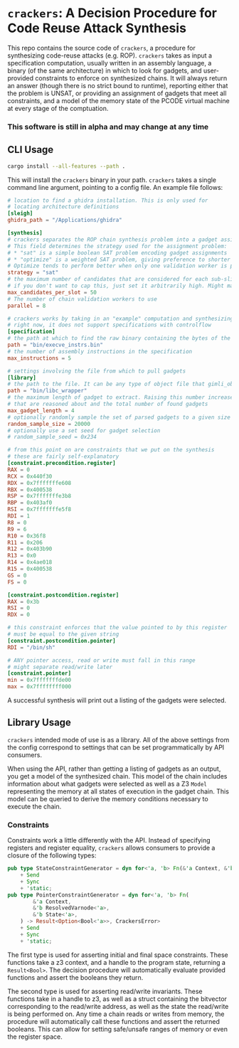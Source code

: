 # `crackers`: A Decision Procedure for Code Reuse Attack Synthesis

This repo contains the source code of `crackers`, a procedure for synthesizing
code-reuse attacks (e.g. ROP). `crackers` takes as input a specification computation, usually
written in an assembly language, a binary (of the same architecture) in which to look
for gadgets, and user-provided constraints to enforce on synthesized chains. It will always
return an answer (though there is no strict bound to runtime), reporting either that the problem
is UNSAT, or providing an assignment of gadgets that meet all constraints, and a model
of the memory state of the PCODE virtual machine at every stage of the comptuation.

### This software is still in alpha and may change at any time

## CLI Usage

```sh
cargo install --all-features --path . 
```

This will install the `crackers` binary in your path. `crackers` takes a single command line argument,
pointing to a config file. An example file follows:

```toml
# location to find a ghidra installation. This is only used for
# locating architecture definitions
[sleigh]
ghidra_path = "/Applications/ghidra"

[synthesis]
# crackers separates the ROP chain synthesis problem into a gadget assignment and gadget validation problem.
# This field determines the strategy used for the assignment problem:
# * "sat" is a simple boolean SAT problem encoding gadget assignments
# * "optimize" is a weighted SAT problem, giving preference to shorter gadgets
# Optimize tends to perform better when only one validation worker is present and SAT scales better with more workers
strategy = "sat"
# the maximum number of candidates that are considered for each sub-slice of the specification
# if you don't want to cap this, just set it arbitrarily high. Might make it optional later
max_candidates_per_slot = 50
# The number of chain validation workers to use
parallel = 8

# crackers works by taking in an "example" computation and synthesizing a compatible chain
# right now, it does not support specifications with controlflow
[specification]
# the path at which to find the raw binary containing the bytes of the specification computation
path = "bin/execve_instrs.bin"
# the number of assembly instructions in the specification
max_instructions = 5

# settings involving the file from which to pull gadgets
[library]
# the path to the file. It can be any type of object file that gimli_object can parse (e.g. ELF, PE)
path = "bin/libc_wrapper"
# the maximum length of gadget to extract. Raising this number increases both the complexity of the gadgets
# that are reasoned about and the total number of found gadgets
max_gadget_length = 4
# optionally randomly sample the set of parsed gadgets to a given size
random_sample_size = 20000
# optionally use a set seed for gadget selection
# random_sample_seed = 0x234

# from this point on are constraints that we put on the synthesis
# these are fairly self-explanatory
[constraint.precondition.register]
RAX = 0
RCX = 0x440f30
RDX = 0x7fffffffe608
RBX = 0x400538
RSP = 0x7fffffffe3b8
RBP = 0x403af0
RSI = 0x7fffffffe5f8
RDI = 1
R8 = 0
R9 = 6
R10 = 0x36f8
R11 = 0x206
R12 = 0x403b90
R13 = 0x0
R14 = 0x4ae018
R15 = 0x400538
GS = 0
FS = 0

[constraint.postcondition.register]
RAX = 0x3b
RSI = 0
RDX = 0

# this constraint enforces that the value pointed to by this register
# must be equal to the given string
[constraint.postcondition.pointer]
RDI = "/bin/sh"

# ANY pointer access, read or write must fall in this range
# might separate read/write later
[constraint.pointer]
min = 0x7fffffffde00
max = 0x7ffffffff000
```

A successful synthesis will print out a listing of the gadgets were selected.

## Library Usage

`crackers` intended mode of use is as a library. All of the above settings from the config correspond
to settings that can be set programmatically by API consumers.

When using the API, rather than getting a listing of gadgets as an output, you get a model of the synthesized chain.
This model of the chain includes information about what gadgets were selected as well as a Z3 `Model` representing the
memory at all states of execution in the gadget chain. This model can be queried to derive the memory conditions
necessary to execute the chain.

### Constraints

Constraints work a little differently with the API. Instead of specifying registers and register equality,
`crackers` allows consumers to provide a closure of the following types:

```rust
pub type StateConstraintGenerator = dyn for<'a, 'b> Fn(&'a Context, &'b State<'a>) -> Result<Bool<'a>, CrackersError>
    + Send
    + Sync
    + 'static;
pub type PointerConstraintGenerator = dyn for<'a, 'b> Fn(
        &'a Context,
        &'b ResolvedVarnode<'a>,
        &'b State<'a>,
    ) -> Result<Option<Bool<'a>>, CrackersError>
    + Send
    + Sync
    + 'static;
```

The first type is used for asserting initial and final space constraints. These functions take a z3 context, and a handle
to the program state, returning a `Result<Bool>`. The decision procedure will automatically evaluate
provided functions and assert the booleans they return.

The second type is used for asserting read/write invariants. These functions take in a handle to z3, as well as a struct containing
the bitvector corresponding to the read/write address, as well as the state the read/write is being performed on. 
Any time a chain reads or writes from memory, the procedure will automatically call these functions and assert the returned
booleans. This can allow for setting safe/unsafe ranges of memory or even the register space.
